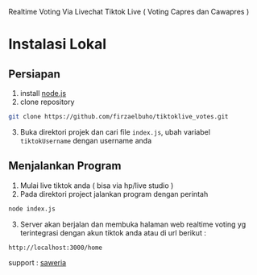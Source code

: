 Realtime Voting Via Livechat Tiktok Live ( Voting Capres dan Cawapres )

# Instalasi Lokal

## Persiapan
1. install [node.js ](https://nodejs.org/en)
2. clone repository
```bash
git clone https://github.com/firzaelbuho/tiktoklive_votes.git
```
3. Buka direktori projek dan cari file ```index.js```, ubah variabel ```tiktokUsername``` dengan username anda

## Menjalankan Program

1. Mulai live tiktok anda ( bisa via hp/live studio )
2. Pada direktori project jalankan program dengan perintah 
```bash
node index.js
```
3. Server akan berjalan dan membuka halaman web realtime voting yg terintegrasi dengan akun tiktok anda atau di url berikut : 
```url
http://localhost:3000/home
```



support :
[saweria](https://saweria.co/firzaelbuho)

